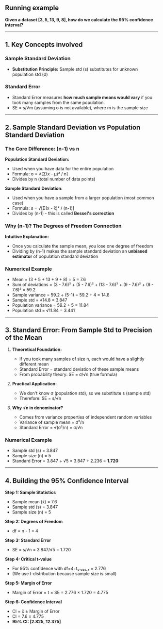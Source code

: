 ## Running example
**Given a dataset [3, 5, 13, 9, 8], how do we calculate the 95% confidence interval?**

---
## 1. Key Concepts involved

### Sample Standard Deviation
- **Substitution Principle:** Sample std (s) substitutes for unknown population std (σ)
### Standard Error
- Standard Error measures **how much sample means would vary** if you took many samples from the same population.
- SE = s/√m (assuming σ is not available), where m is the sample size
---
## 2. Sample Standard Deviation vs Population Standard Deviation

### The Core Difference: (n-1) vs n
**Population Standard Deviation:**
- Used when you have data for the entire population
- Formula: σ = √[Σ(x - μ)² / n]
- Divides by n (total number of data points)

**Sample Standard Deviation:**
- Used when you have a sample from a larger population (most common case)
- Formula: s = √[Σ(x - x̄)² / (n-1)]
- Divides by (n-1) - this is called **Bessel's correction**

### Why (n-1)? The Degrees of Freedom Connection
**Intuitive Explanation:**
- Once you calculate the sample mean, you lose one degree of freedom
- Dividing by (n-1) makes the sample standard deviation an **unbiased estimator** of population standard deviation

### Numerical Example
- Mean = (3 + 5 + 13 + 9 + 8) ÷ 5 = 7.6
- Sum of deviations = (3 - 7.6)² + (5 - 7.6)² + (13 - 7.6)² + (9 - 7.6)² + (8 - 7.6)² = 59.2
- Sample variance = 59.2 ÷ (5-1) = 59.2 ÷ 4 = 14.8
- Sample std = √14.8 = 3.847
- Population variance = 59.2 ÷ 5 = 11.84
- Population std = √11.84 = 3.441
---
## 3. Standard Error: From Sample Std to Precision of the Mean
1. **Theoretical Foundation:**
   - If you took many samples of size n, each would have a slightly different mean
   - Standard Error = standard deviation of these sample means
   - From probability theory: SE = σ/√n (true formula)

2. **Practical Application:**
   - We don't know σ (population std), so we substitute s (sample std)
   - Therefore: SE = s/√n

3. **Why √n in denominator?**
   - Comes from variance properties of independent random variables
   - Variance of sample mean = σ²/n
   - Standard Error = √(σ²/n) = σ/√n

### Numerical Example
- Sample std (s) = 3.847
- Sample size (n) = 5
- Standard Error = 3.847 ÷ √5 = 3.847 ÷ 2.236 = **1.720**
---
## 4. Building the 95% Confidence Interval
**Step 1: Sample Statistics**
- Sample mean (x̄) = 7.6
- Sample std (s) = 3.847
- Sample size (n) = 5

**Step 2: Degrees of Freedom**
- df = n - 1 = 4

**Step 3: Standard Error**
- SE = s/√n = 3.847/√5 = 1.720

**Step 4: Critical t-value**
- For 95% confidence with df=4: t₀.₀₂₅,₄ = 2.776
- (We use t-distribution because sample size is small)

**Step 5: Margin of Error**
- Margin of Error = t × SE = 2.776 × 1.720 = 4.775

**Step 6: Confidence Interval**
- CI = x̄ ± Margin of Error
- CI = 7.6 ± 4.775
- **95% CI: [2.825, 12.375]**
